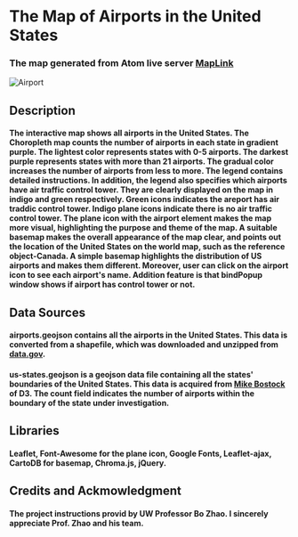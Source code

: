 # The Map of Airports in the United States 
###  The map generated from Atom live server [MapLink](http://127.0.0.1:3000/geog458/labs/lab03/1xia_map.html)

![Airport](https://user-images.githubusercontent.com/77243665/107839153-cbe3f600-6d5e-11eb-8b73-11692d1cc8a9.png)

## Description 
#### The interactive map shows all airports in the United States. The Choropleth map counts the number of airports in each state in gradient purple. The lightest color represents states with 0-5 airports. The darkest purple represents states with more than 21 airports. The gradual color increases the number of airports from less to more. The legend contains detailed instructions. In addition, the legend also specifies which airports have air traffic control tower. They are clearly displayed on the map in indigo and green respectively. Green icons indicates the areport has air traddic control tower. Indigo plane icons indicate there is no air traffic control tower. The plane icon with the airport element makes the map more visual, highlighting the purpose and theme of the map. A suitable basemap makes the overall appearance of the map clear, and points out the location of the United States on the world map, such as the reference object-Canada. A simple basemap highlights the distribution of US airports and makes them different. Moreover, user can click on the airport icon to see each airport's name. Addition feature is that bindPopup window shows if airport has control tower or not. 

## Data Sources
#### airports.geojson contains all the airports in the United States. This data is converted from a shapefile, which was downloaded and unzipped from  [data.gov](https://catalog.data.gov/dataset/usgs-small-scale-dataset-airports-of-the-united-states-201207-shapefile).

#### us-states.geojson is a geojson data file containing all the states' boundaries of the United States. This data is acquired from [Mike Bostock](https://bost.ocks.org/mike/) of D3. The count field indicates the number of airports within the boundary of the state under investigation.

## Libraries
#### Leaflet, Font-Awesome for the plane icon, Google Fonts, Leaflet-ajax, CartoDB for basemap, Chroma.js, jQuery.

## Credits and Ackmowledgment
####  The project instructions provid by UW Professor Bo Zhao.  I sincerely appreciate Prof. Zhao and his team.
